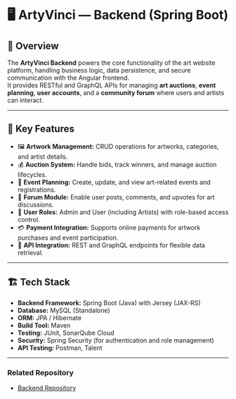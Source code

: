 # 🖥️ ArtyVinci — Backend (Spring Boot)

## 🧩 Overview
The **ArtyVinci Backend** powers the core functionality of the art website platform, handling business logic, data persistence, and secure communication with the Angular frontend.  
It provides RESTful and GraphQL APIs for managing **art auctions**, **event planning**, **user accounts**, and a **community forum** where users and artists can interact.

---

## 🚀 Key Features
- 🖼️ **Artwork Management:** CRUD operations for artworks, categories, and artist details.  
- 💰 **Auction System:** Handle bids, track winners, and manage auction lifecycles.  
- 📅 **Event Planning:** Create, update, and view art-related events and registrations.  
- 💬 **Forum Module:** Enable user posts, comments, and upvotes for art discussions.  
- 👥 **User Roles:** Admin and User (including Artists) with role-based access control.  
- 💳 **Payment Integration:** Supports online payments for artwork purchases and event participation.  
- 🧾 **API Integration:** REST and GraphQL endpoints for flexible data retrieval.  

---

## 🏗️ Tech Stack
- **Backend Framework:** Spring Boot (Java) with Jersey (JAX-RS)
- **Database:** MySQL (Standalone)
- **ORM:** JPA / Hibernate
- **Build Tool:** Maven
- **Testing:** JUnit, SonarQube Cloud
- **Security:** Spring Security (for authentication and role management)
- **API Testing:** Postman, Talent

---

### Related Repository
- [Backend Repository](https://github.com/Emna-chebbi/Art-Gallery-frontend)

